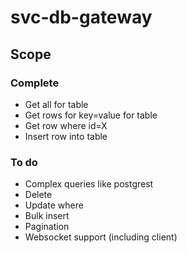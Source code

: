 # svc-db-gateway

## Scope

### Complete
- Get all for table
- Get rows for key=value for table
- Get row where id=X
- Insert row into table

### To do
- Complex queries like postgrest
- Delete
- Update where
- Bulk insert
- Pagination
- Websocket support (including client)

